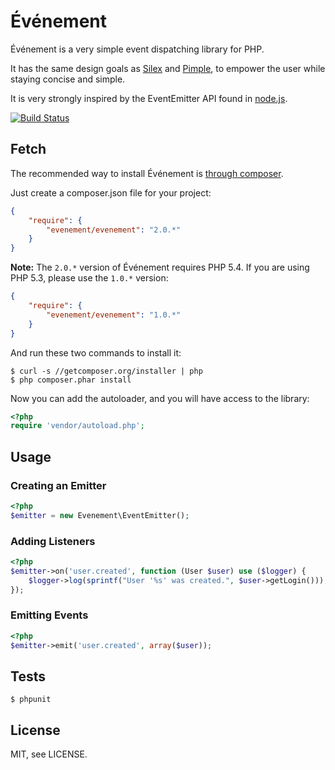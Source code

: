 # Événement

Événement is a very simple event dispatching library for PHP.

It has the same design goals as [Silex](//silex-project.org) and
[Pimple](//pimple-project.org), to empower the user while staying concise
and simple.

It is very strongly inspired by the EventEmitter API found in
[node.js](//nodejs.org).

[![Build Status](https://secure.travis-ci.org/igorw/evenement.png?branch=master)](//travis-ci.org/igorw/evenement)

## Fetch

The recommended way to install Événement is [through composer](//getcomposer.org).

Just create a composer.json file for your project:

```JSON
{
    "require": {
        "evenement/evenement": "2.0.*"
    }
}
```

**Note:** The `2.0.*` version of Événement requires PHP 5.4. If you are
using PHP 5.3, please use the `1.0.*` version:

```JSON
{
    "require": {
        "evenement/evenement": "1.0.*"
    }
}
```

And run these two commands to install it:

    $ curl -s //getcomposer.org/installer | php
    $ php composer.phar install

Now you can add the autoloader, and you will have access to the library:

```php
<?php
require 'vendor/autoload.php';
```

## Usage

### Creating an Emitter

```php
<?php
$emitter = new Evenement\EventEmitter();
```

### Adding Listeners

```php
<?php
$emitter->on('user.created', function (User $user) use ($logger) {
    $logger->log(sprintf("User '%s' was created.", $user->getLogin()));
});
```

### Emitting Events

```php
<?php
$emitter->emit('user.created', array($user));
```

Tests
-----

    $ phpunit

License
-------
MIT, see LICENSE.
